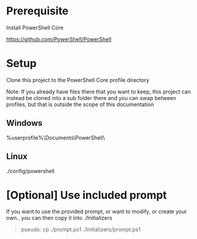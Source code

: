 # Prerequisite

Install PowerShell Core

https://github.com/PowerShell/PowerShell


# Setup

Clone this project to the PowerShell Core profile directory

Note: If you already have files there that you want to keep, this project can instead be cloned into a sub folder there and you can swap between profiles, but that is outside the scope of this documentation

## Windows

\%userprofile%\Documents\PowerShell\

## Linux

./config/powershell


# [Optional] Use included prompt

If you want to use the provided prompt, or want to modify, or create your own.. you can then copy it into ./Initializers

> pseudo: cp ./prompt.ps1 ./Initializers/prompt.ps1
